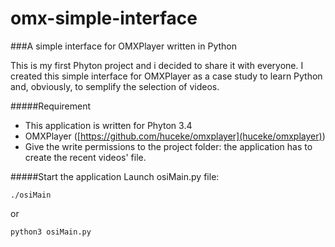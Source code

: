# omx-simple-interface
###A simple interface for OMXPlayer written in Python

This is my first Phyton project and i decided to share it with everyone.
I created this simple interface for OMXPlayer as a case study to learn Python and, obviously, to semplify the selection of videos.

#####Requirement
* This application is written for Phyton 3.4
* OMXPlayer ([https://github.com/huceke/omxplayer](huceke/omxplayer))
* Give the write permissions to the project folder: the application has to create the recent videos' file.


#####Start the application
Launch osiMain.py file:

`./osiMain`

or

`python3 osiMain.py`
